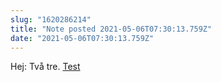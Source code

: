 ```yaml
---
slug: "1620286214"
title: "Note posted 2021-05-06T07:30:13.759Z"
date: "2021-05-06T07:30:13.759Z"
---
```

Hej: Två tre.
[Test](https://picsum.photos/200/300)
